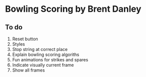 # Bowling Scoring by Brent Danley

## To do
1. Reset button
2. Styles
3. Stop string at correct place
4. Explain bowling scoring algoriths
5. Fun animations for strikes and spares
6. Indicate visually current frame
7. Show all frames 
